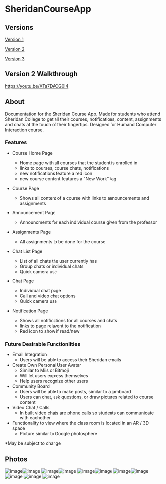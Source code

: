 # SheridanCourseApp

## Versions
[Version 1](https://www.figma.com/file/sJTFMbrCFxNJbrmOaRPHH9/Sheridan-Courses-App?node-id=0%3A1&t=8qpj7WYL8bsAWoGw-1)

[Version 2](https://www.figma.com/file/saA2npNDyg3dygS7fTywjt/Sheridan-Courses-App-%3A-Updated?node-id=0%3A1&t=SqzaHOQ6shPTvfgM-1)

[Version 3](https://www.figma.com/proto/NfgpGfaY1NipujOGje0pAD/Sheridan-Courses-AppV3?page-id=0%3A1&node-id=1-7&viewport=552%2C513%2C0.24&scaling=scale-down&starting-point-node-id=1%3A3)

## Version 2 Walkthrough
https://youtu.be/XTa7DACG0I4

## About
Documentation for the Sheridan Course App. Made for students who attend Sheridan College to get all their courses, notifications, content, assignments and chats at the touch of their fingertips. Designed for Humand Computer Interaction course.
### Features
- Course Home Page
  - Home page with all courses that the student is enrolled in
  - links to courses, course chats, notifications
  - new notifications feature a red icon
  - new course content features a "New Work" tag
  
- Course Page
  - Shows all content of a course with links to announcements and assignments
  
- Announcement Page
  - Announcments for each individual course given from the professor
  
- Assignments Page
  - All assignments to be done for the course
  
- Chat List Page
  - List of all chats the user currently has
  - Group chats or individual chats
  - Quick camera use
  
- Chat Page
  - Individual chat page
  - Call and video chat options
  - Quick camera use
  
- Notification Page
  - Shows all notifications for all courses and chats
  - links to page relavent to the notification
  - Red icon to show if read/new

### Future Desirable Functionlities
- Email Integration
  - Users will be able to access their Sheridan emails
- Create Own Personal User Avatar
  - Similar to Miis or Bitmoji
  - Will let users express themselves
  - Help users recognize other users
- Community Board
  - Users will be able to make posts, similar to a jamboard 
  - Users can chat, ask questions, or draw pictures related to course content
- Video Chat / Calls
  - In built video chats are phone calls so students can communicate with eachother
- Functionality to view where the class room is located in an AR / 3D space
  - Picture similar to Google photosphere

*May be subject to change


## Photos
![image](https://user-images.githubusercontent.com/91032829/219990235-b41e6433-81c7-4008-b7f6-84aebbf44c68.png)![image](https://user-images.githubusercontent.com/91032829/219990293-7d0264f4-1ba6-44b9-88cf-55373009f659.png)
![image](https://user-images.githubusercontent.com/91032829/219990382-8cd7fa04-8758-4910-b395-541043c77924.png)![image](https://user-images.githubusercontent.com/91032829/219990398-c08a8d9a-1e0c-468d-910d-a6116c7f5f78.png)
![image](https://user-images.githubusercontent.com/91032829/219990437-341c35f7-d13c-43ab-ad16-9692acc3f194.png)![image](https://user-images.githubusercontent.com/91032829/219990459-fdd01b7c-833a-4b92-997f-907b6445bd73.png)
![image](https://user-images.githubusercontent.com/91032829/219990808-45c12c30-cfa3-44c8-8c91-268db0055487.png)![image](https://user-images.githubusercontent.com/91032829/219990833-cbfa26cd-1de0-424a-b398-25a2a95177b9.png)![image](https://user-images.githubusercontent.com/91032829/226129264-be99e0fe-63d0-4dc9-aab0-7d8f4772cf78.png)
![image](https://user-images.githubusercontent.com/91032829/226129268-4ad01c27-4b63-48fc-a33a-7480498ad2e5.png)
![image](https://user-images.githubusercontent.com/91032829/219990855-e990822f-63fa-4638-898b-e795864997ae.png)

